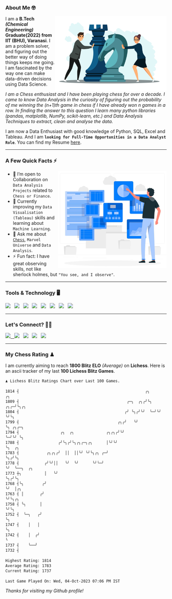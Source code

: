 ### About Me 🤓
<img align="right" alt="Coding" width="350" src="https://github.com/Laxman-Lakhan/Laxman-Lakhan/blob/master/Assets/Chess_Vector.jpg">   

I am a **B.Tech** _**(Chemical Engineering)**_ **Graduate(2022) from IIT (BHU), Varanasi**. I am a problem solver, and figuring out the better way of doing things keeps me going. I am fascinated by the way one can make data-driven decisions using Data Science. 

_I am a Chess enthusiast and I have been playing chess for over a decade. I came to know Data Analysis in the curiosity of figuring out the probability of me winning the (n+1)th game in chess if I have already won n games in a row. In finding the answer to this question I learn many python libraries (pandas, matplotlib, NumPy, scikit-learn, etc.) and Data Analysis Techniques to extract, clean and analyse the data._

I am now a Data Enthusiast with good knowledge of Python, SQL, Excel and Tableau. And I am **`looking for Full-Time Opportunities in a Data Analyst Role`**. You can find my Resume
 [here](https://drive.google.com/file/d/1UIOoogRLj5eGQFQBkuvMmTISZVdl2Ok7/view?usp=sharing).


---

### A Few Quick Facts ⚡️
<img align="right" alt="Coding" width="340" src="https://github.com/Laxman-Lakhan/Laxman-Lakhan/blob/master/Assets/Data_Vector.jpg">   

- 🤝 I’m open to Collaboration on `Data Analysis Projects` related to `Chess or Finance`.
- 📖 Currently improving my `Data Visualisation (Tableau)` skills and learning about `Machine Learning`.
- 💬 Ask me about [`Chess`](https://lichess.org/@/YourKingIsInDanger), `Marvel Universe` and `Data Analysis`.
- ⚡️ Fun fact: I have great observing skills, not like sherlock holmes, but `"You see, and I observe"`.

---
### Tools & Technology 🖥

<img src="https://img.shields.io/badge/Python-white?logo=Python&logoColor=ColorName&style=ShieldStyle" /> &nbsp;
<img src="https://img.shields.io/badge/MySQL-white?logo=MySQL&logoColor=ColorName&style=ShieldStyle" /> &nbsp;
<img src="https://img.shields.io/badge/Tableau-white?logo=Tableau&logoColor=ColorName&style=ShieldStyle" /> &nbsp;
<img src="https://img.shields.io/badge/Excel-white?logo=Microsoft+Excel&logoColor=196F3D&style=ShieldStyle" /> &nbsp;
<img src="https://img.shields.io/badge/Jupyter-white?logo=Jupyter&logoColor=ColorName&style=ShieldStyle" /> &nbsp;
<img src="https://img.shields.io/badge/pandas-white?logo=Pandas&logoColor=000080&style=ShieldStyle" /> &nbsp;
<img src="https://img.shields.io/badge/numpy-white?logo=Numpy&logoColor=85C1E9&style=ShieldStyle" /> &nbsp;
<img src="https://img.shields.io/badge/scikit learn-white?logo=Scikit+Learn&logoColor=ColorName&style=ShieldStyle" /> &nbsp;



---

### Let's Connect? 🫳🏻

<a href="mailto:laxmansingh.lakhan@gmail.com"> <img src="https://img.icons8.com/fluent/48/000000/gmail.png" width="3.5%"/> &nbsp;
[<img src="https://img.icons8.com/color/48/000000/linkedin.png" width="3.5%"/>](https://www.linkedin.com/in/laxman-lakhan/)  &nbsp;
[<img src="https://img.icons8.com/fluent/48/000000/facebook-new.png" width="3.5%"/>](https://www.facebook.com/s.laxmanlakhan/)  &nbsp;
[<img src="https://img.icons8.com/fluent/48/000000/instagram-new.png" width="3.5%"/>](https://www.instagram.com/laxman.lakhan/)  &nbsp;
[<img src="https://img.icons8.com/color/48/000000/twitter.png" width="3.5%"/>](https://twitter.com/laxman__lakhan)  &nbsp;

 ---
  
### My Chess Rating ♟
  
I am currently aiming to reach **1800 Blitz ELO** *(Average)* on **Lichess**. Here is an ascii tracker of my last **100 Lichess Blitz Games**.

  ```
  ♟︎ 𝙻𝚒𝚌𝚑𝚎𝚜𝚜 𝙱𝚕𝚒𝚝𝚣 𝚁𝚊𝚝𝚒𝚗𝚐𝚜 𝙲𝚑𝚊𝚛𝚝 𝚘𝚟𝚎𝚛 𝙻𝚊𝚜𝚝 𝟷00 𝙶𝚊𝚖𝚎𝚜.
  
1814 ┤                                                       ╭╮      ╭╮
1809 ┤                                               ╭─╮  ╭╮╭╯╰╮ ╭╮╭─╯╰╮╭╮
1804 ┤                                              ╭╯ ╰╮╭╯╰╯  ╰─╯╰╯   ╰╯╰╮
1799 ┤                                           ╭╮╭╯   ╰╯                ╰╮ ╭╮╭─╮
1794 ┤                  ╭╮  ╭╮              ╭╮╭╮╭╯╰╯                       ╰─╯╰╯ ╰╮
1788 ┤                 ╭╯╰╮╭╯╰╮╭╮╭─╮╭╮      │╰╯╰╯                                 ╰╮  ╭╮
1783 ┤            ╭╮╭╮╭╯  ││  ││╰╯ ╰╯╰╮╭╮ ╭─╯                                      ╰╮╭╯╰╮
1778 ┤           ╭╯╰╯││   ╰╯  ╰╯      ╰╯╰─╯                                         ╰╯  ╰──╮  ╭╮
1773 ┼╮          │   ╰╯                                                                    ╰╮╭╯╰╮
1768 ┤╰╮        ╭╯                                                                          ╰╯  │╭╮
1763 ┤ │       ╭╯                                                                               ╰╯╰╮╭╮
1758 ┤ ╰╮      │                                                                                   ╰╯╰╮
1752 ┤  ╰─╮   ╭╯                                                                                      ╰╮
1747 ┤    │   │                                                                                        ╰╮
1742 ┤    │  ╭╯                                                                                         ╰
1737 ┤    ╰──╯
1732 ┤ 

Highest Rating: 1814
Average Rating: 1783
Current Rating: 1737 

Last Game Played On: Wed, 04-Oct-2023 07:06 PM IST
  ```
  
  
*Thanks for visiting my Github profile!*
